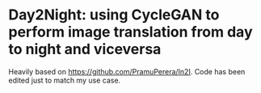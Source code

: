 
# Day2Night: using CycleGAN to perform image translation from day to night and viceversa

Heavily based on https://github.com/PramuPerera/In2I. Code has been edited just to match my use case.



